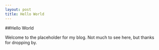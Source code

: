 ```yaml
---
layout: post
title: Hello World
---
```


##Hello World

Welcome to the placeholder for my blog. Not much to see here, but thanks for dropping by.